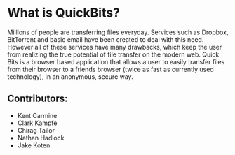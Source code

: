 # What is QuickBits?  
  Millions of people are transferring files everyday.  Services such as Dropbox, BitTorrent and basic email have been created to deal with this need.  However all of these services have many drawbacks, which keep the user from realizing the true potential of file transfer on the modern web.  Quick Bits is a browser based application that allows a user to easily transfer files from their browser to a friends browser (twice as fast as currently used technology), in an anonymous, secure way.


## Contributors:  
- Kent Carmine  
- Clark Kampfe  
- Chirag Tailor  
- Nathan Hadlock  
- Jake Koten  
